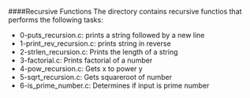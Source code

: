 ####Recursive Functions
The directory contains recursive functios that performs the following tasks:
* 0-puts_recursion.c: prints a string followed by a new line
* 1-print_rev_recursion.c: prints string in reverse
* 2-strlen_recursion.c: Prints the length of a string
* 3-factorial.c: Prints factorial of a number
* 4-pow_recursion.c: Gets x to power y
* 5-sqrt_recursion.c: Gets squareroot of number
* 6-is_prime_number.c: Determines if input is prime number

